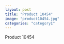 ```yaml
---
layout: post
title: "Product 10454"
image: "product10454.jpg"
categories: "category1"
---
```

Product 10454

